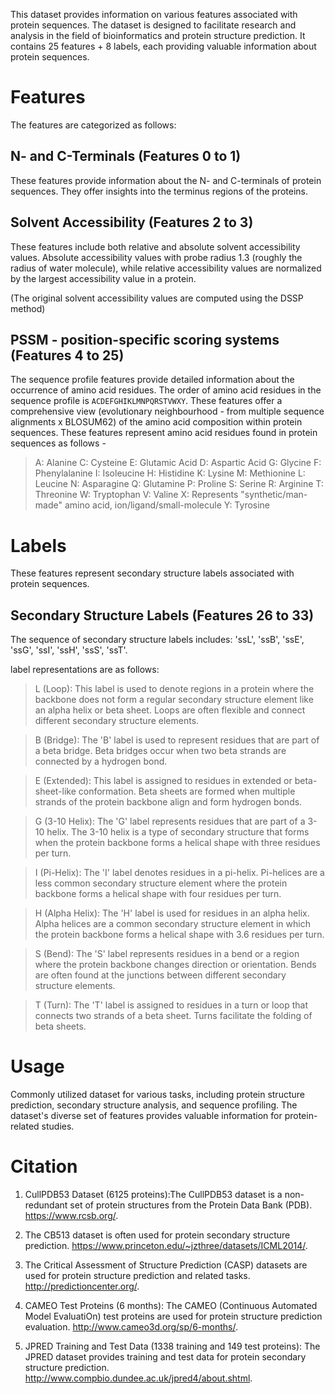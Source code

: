This dataset provides information on various features associated with protein sequences. The dataset is designed to facilitate research and analysis in the field of bioinformatics and protein structure prediction. It contains 25 features + 8 labels, each providing valuable information about protein sequences.

# Features
The features are categorized as follows:

## N- and C-Terminals (Features 0 to 1)
These features provide information about the N- and C-terminals of protein sequences.
They offer insights into the terminus regions of the proteins.
## Solvent Accessibility (Features 2 to 3)
These features include both relative and absolute solvent accessibility values. Absolute accessibility values with probe radius 1.3 (roughly the radius of water molecule), while relative accessibility values are normalized by the largest accessibility value in a protein.

(The original solvent accessibility values are computed using the DSSP method)

## PSSM - position-specific scoring systems (Features 4 to 25)
The sequence profile features provide detailed information about the occurrence of amino acid residues.
The order of amino acid residues in the sequence profile is `ACDEFGHIKLMNPQRSTVWXY`. These features offer a comprehensive view (evolutionary neighbourhood - from multiple sequence alignments x BLOSUM62) of the amino acid composition within protein sequences.
These features represent amino acid residues found in protein sequences as follows -

>A: Alanine
>C: Cysteine
>E: Glutamic Acid
>D: Aspartic Acid
>G: Glycine
>F: Phenylalanine
>I: Isoleucine
>H: Histidine
>K: Lysine
>M: Methionine
>L: Leucine
>N: Asparagine
>Q: Glutamine
>P: Proline
>S: Serine
>R: Arginine
>T: Threonine
>W: Tryptophan
>V: Valine
>X: Represents "synthetic/man-made" amino acid, ion/ligand/small-molecule
>Y: Tyrosine

# Labels
These features represent secondary structure labels associated with protein sequences.

## Secondary Structure Labels (Features 26 to 33)
The sequence of secondary structure labels includes: 'ssL', 'ssB', 'ssE', 'ssG', 'ssI', 'ssH', 'ssS', 'ssT'.

label representations are as follows:
> L (Loop): 
This label is used to denote regions in a protein where the backbone does not form a regular secondary structure element like an alpha helix or beta sheet. Loops are often flexible and connect different secondary structure elements.

> B (Bridge): 
The 'B' label is used to represent residues that are part of a beta bridge. Beta bridges occur when two beta strands are connected by a hydrogen bond.

> E (Extended): 
This label is assigned to residues in extended or beta-sheet-like conformation. Beta sheets are formed when multiple strands of the protein backbone align and form hydrogen bonds.

>G (3-10 Helix): 
The 'G' label represents residues that are part of a 3-10 helix. The 3-10 helix is a type of secondary structure that forms when the protein backbone forms a helical shape with three residues per turn.

>I (Pi-Helix):
The 'I' label denotes residues in a pi-helix. Pi-helices are a less common secondary structure element where the protein backbone forms a helical shape with four residues per turn.

>H (Alpha Helix): 
The 'H' label is used for residues in an alpha helix. Alpha helices are a common secondary structure element in which the protein backbone forms a helical shape with 3.6 residues per turn.

>S (Bend): 
The 'S' label represents residues in a bend or a region where the protein backbone changes direction or orientation. Bends are often found at the junctions between different secondary structure elements.

>T (Turn): 
The 'T' label is assigned to residues in a turn or loop that connects two strands of a beta sheet. Turns facilitate the folding of beta sheets.




# Usage
Commonly utilized dataset for various tasks, including protein structure prediction, secondary structure analysis, and sequence profiling. The dataset's diverse set of features provides valuable information for protein-related studies.

# Citation

1. CullPDB53 Dataset (6125 proteins):The CullPDB53 dataset is a non-redundant set of protein structures from the Protein Data Bank (PDB). https://www.rcsb.org/.

2. The CB513 dataset is often used for protein secondary structure prediction. https://www.princeton.edu/~jzthree/datasets/ICML2014/.

3. The Critical Assessment of Structure Prediction (CASP) datasets are used for protein structure prediction and related tasks. http://predictioncenter.org/.

4. CAMEO Test Proteins (6 months): The CAMEO (Continuous Automated Model EvaluatiOn) test proteins are used for protein structure prediction evaluation. http://www.cameo3d.org/sp/6-months/.

5. JPRED Training and Test Data (1338 training and 149 test proteins): The JPRED dataset provides training and test data for protein secondary structure prediction. http://www.compbio.dundee.ac.uk/jpred4/about.shtml.


